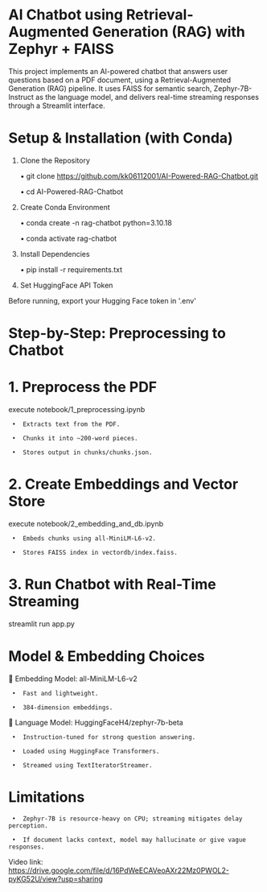 # AI Chatbot using Retrieval-Augmented Generation (RAG) with Zephyr + FAISS
This project implements an AI-powered chatbot that answers user questions based on a PDF document, using a Retrieval-Augmented Generation (RAG) pipeline. It uses FAISS for semantic search, Zephyr-7B-Instruct as the language model, and delivers real-time streaming responses through a Streamlit interface.

# Setup & Installation (with Conda)

1. Clone the Repository

     •	git clone https://github.com/kk06112001/AI-Powered-RAG-Chatbot.git

     •	cd AI-Powered-RAG-Chatbot

2. Create Conda Environment

     •	conda create -n rag-chatbot python=3.10.18

     •	conda activate rag-chatbot

3. Install Dependencies

     •	pip install -r requirements.txt

4. Set HuggingFace API Token

Before running, export your Hugging Face token in '.env'

# Step-by-Step: Preprocessing to Chatbot

# 1. Preprocess the PDF
execute notebook/1_preprocessing.ipynb

     •	Extracts text from the PDF.

     •	Chunks it into ~200-word pieces.

     •	Stores output in chunks/chunks.json.

# 2. Create Embeddings and Vector Store
execute notebook/2_embedding_and_db.ipynb

     •	Embeds chunks using all-MiniLM-L6-v2.

     •	Stores FAISS index in vectordb/index.faiss.

# 3. Run Chatbot with Real-Time Streaming

streamlit run app.py


# Model & Embedding Choices

🔹 Embedding Model: all-MiniLM-L6-v2

     •	Fast and lightweight.

     •	384-dimension embeddings.

🔸 Language Model: HuggingFaceH4/zephyr-7b-beta

     •	Instruction-tuned for strong question answering.

     •	Loaded using HuggingFace Transformers.

     •	Streamed using TextIteratorStreamer.

# Limitations

     •	Zephyr-7B is resource-heavy on CPU; streaming mitigates delay perception.

     •	If document lacks context, model may hallucinate or give vague responses.


Video link: https://drive.google.com/file/d/16PdWeECAVeoAXr22Mz0PWOL2-pyKG52U/view?usp=sharing
